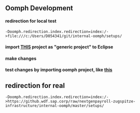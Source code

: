## Oomph Development
#### redirection for local test
```
-Doomph.redirection.index.redirection=index:/->file:///c:/Users/D054341/git/internal-oomph/setups/
```
#### import [THIS](https://github.wdf.sap.corp/nextgenpayroll-zugspitze-infrastructure/internal-oomph) project as "generic project" to Eclipse
#### make changes
#### test changes by importing oomph project, like [this](https://github.wdf.sap.corp/nextgenpayroll-zugspitze-infrastructure/internal-ngp-devbox/blob/master/README.md#3-open-eclipse-and-do-the-following)


## redirection for real
```
-Doomph.redirection.index.redirection=index:/->https://github.wdf.sap.corp/raw/nextgenpayroll-zugspitze-infrastructure/internal-oomph/master/setups/
```
